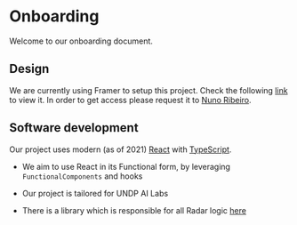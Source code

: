 # Onboarding

Welcome to our onboarding document.

## Design

We are currently using Framer to setup this project. Check the following [link](https://framer.com/projects/UN-Radar-on-mobile--qrJuCdhqJOZbXUjm6Yf7-czGqg) to view it. In order to get access please request it to [Nuno Ribeiro](nmpribeiro@gmail.com).

## Software development

Our project uses modern (as of 2021) [React](https://reactjs.org/) with [TypeScript](https://www.typescriptlang.org/).

* We aim to use React in its Functional form, by leveraging `FunctionalComponents` and hooks

* Our project is tailored for UNDP AI Labs

* There is a library which is responsible for all Radar logic [here](https://github.com/SDG-AI-Lab/Digital_Technologies_Radar_Lib)
